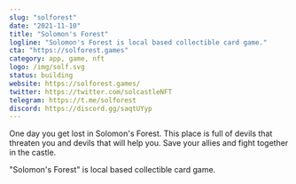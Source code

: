 ```yaml
---
slug: "solforest"
date: "2021-11-10"
title: "Solomon's Forest"
logline: "Solomon's Forest is local based collectible card game."
cta: "https://solforest.games"
category: app, game, nft
logo: /img/solf.svg
status: building
website: https://solforest.games/
twitter: https://twitter.com/solcastleNFT
telegram: https://t.me/solforest
discord: https://discord.gg/saqtUYyp
---
```


One day you get lost in Solomon's Forest. This place is full of devils that threaten you and devils that will help you. Save your allies and fight together in the castle.

"Solomon's Forest" is local based collectible card game.
